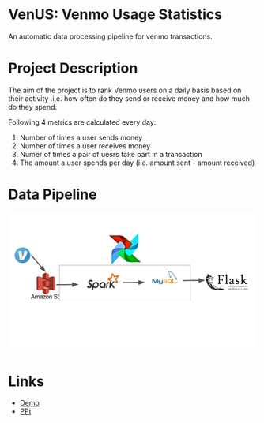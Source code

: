 # VenUS: Venmo Usage Statistics 
An automatic data processing pipeline for venmo transactions.

# Project Description
The aim of the project is to rank Venmo users on a daily basis based on their activity .i.e. how often do they send or receive money and how much do they spend. 

Following 4 metrics are calculated every day:
 1. Number of times a user sends money
 2. Number of times a user receives money
 3. Numer of times a pair of uesrs take part in a transaction
 4. The amount a user spends per day (i.e. amount sent - amount received)


# Data Pipeline
![](/img/pipeline.png)

# Links
- [Demo](http://venus-demo.com/)
- [PPt](https://docs.google.com/presentation/d/1FUp8HuKw7pjzcJy6l3H62fRjBZxd6bQRZB_IEADHrpY/edit?usp=sharing)
